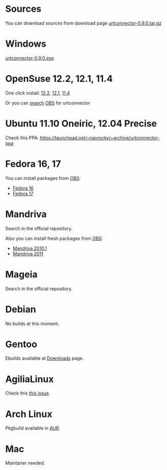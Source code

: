 # Sources #
You can download sources from download page [urtconnector-0.9.0.tar.gz](http://code.google.com/p/urtconnector/downloads/detail?name=urtconnector-0.9.0.tar.gz&can=2&q=#makechanges)

# Windows #

[urtconnector-0.9.0.exe](http://code.google.com/p/urtconnector/downloads/detail?name=urtconnector-0.9.0.exe&can=2&q=#makechanges)

# OpenSuse 12.2, 12.1, 11.4 #

One click install: [12.2](http://software.opensuse.org/ymp/home:navrocky/openSUSE_12.2/urtconnector.ymp?base=openSUSE%3A12.2&query=urtconnector),
[12.1](http://software.opensuse.org/ymp/home:navrocky/openSUSE_12.1/urtconnector.ymp?base=ALL&query=urtconnector), [11.4](http://software.opensuse.org/ymp/home:navrocky/openSUSE_11.4/urtconnector.ymp?base=ALL&query=urtconnector)

Or you can [search](http://software.opensuse.org/search?baseproject=ALL&exclude_debug=true&include_home=true&lang=ru&p=2&q=urtconnector) [OBS](BuildService.md) for urtconnector

# Ubuntu 11.10 Oneiric, 12.04 Precise #

Check this PPA: https://launchpad.net/~navrocky/+archive/urtconnector-ppa

# Fedora 16, 17 #

You can install packages from [OBS](BuildService.md):
  * [Fedora 16](http://software.opensuse.org/search?q=urtconnector&baseproject=Fedora%3A16&lang=ru&include_home=true&exclude_debug=true)
  * [Fedora 17](http://software.opensuse.org/search?q=urtconnector&baseproject=Fedora%3A17&lang=ru&include_home=true&exclude_debug=true)


# Mandriva #

Search in the official repository.

Also you can install fresh packages from [OBS](BuildService.md):
  * [Mandriva 2010.1](http://software.opensuse.org/search?q=urtconnector&baseproject=Mandriva%3A2010.1&lang=ru&include_home=true&exclude_debug=true)
  * [Mandriva 2011](http://software.opensuse.org/search?q=urtconnector&baseproject=Mandriva%3A2011&lang=ru&include_home=true&exclude_debug=true)

# Mageia #

Search in the official repository.

# Debian #

No builds at this moment.

# Gentoo #

Ebuilds available at [Downloads](http://code.google.com/p/urtconnector/downloads/list) page.

# AgiliaLinux #

Check this [this issue](http://code.google.com/p/urtconnector/issues/detail?id=66).

# Arch Linux #

Pkgbuild available in [AUR](http://aur.archlinux.org/packages.php?ID=49187).

# Mac #

Maintaner needed.